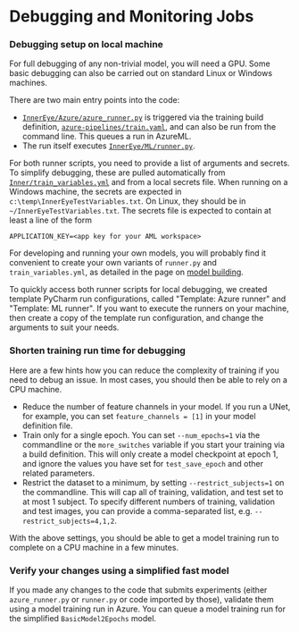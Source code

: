 # Debugging and Monitoring Jobs

### Debugging setup on local machine

For full debugging of any non-trivial model, you will need a GPU. Some basic debugging can also be carried out on
standard Linux or Windows machines.

There are two main entry points into the code:

* [`InnerEye/Azure/azure_runner.py`](/InnerEye/Azure/azure_runner.py) is triggered via the training build definition,
[`azure-pipelines/train.yaml`](/azure-pipelines/train.yaml), and can also be run from the command line. 
This queues a run in AzureML.
* The run itself executes [`InnerEye/ML/runner.py`](/InnerEye/ML/runner.py).

For both runner scripts, you need to provide a list of arguments and secrets. To simplify debugging, these are pulled
automatically from [`Inner/train_variables.yml`](/InnerEye/train_variables.yml) and from a local secrets file. 
When running on a Windows machine, the secrets are expected in `c:\temp\InnerEyeTestVariables.txt`. On Linux, they 
should be in `~/InnerEyeTestVariables.txt`. The secrets file is expected to contain at least a line of the form
```
APPLICATION_KEY=<app key for your AML workspace>
```

For developing and running your own models, you will probably find it convenient to create your own variants of
`runner.py` and `train_variables.yml`, as detailed in the page on [model building](building_models.md).

To quickly access both runner scripts for local debugging, we created template PyCharm run configurations, called
"Template: Azure runner" and "Template: ML runner". If you want to execute the runners on your machine, then
create a copy of the template run configuration, and change the arguments to suit your needs.

### Shorten training run time for debugging

Here are a few hints how you can reduce the complexity of training if you need to debug an issue. In most cases,
you should then be able to rely on a CPU machine.
* Reduce the number of feature channels in your model. If you run a UNet, for example, you can set 
`feature_channels = [1]` in your model definition file.
* Train only for a single epoch. You can set `--num_epochs=1` via the commandline or the `more_switches` variable
if you start your training via a build definition. This will only create a model checkpoint at epoch 1, and ignore
the values you have set for `test_save_epoch` and other related parameters.
* Restrict the dataset to a minimum, by setting `--restrict_subjects=1` on the commandline. This will cap all of
training, validation, and test set to at most 1 subject. To specify different numbers of training, validation
and test images, you can provide a comma-separated list, e.g. `--restrict_subjects=4,1,2`.

With the above settings, you should be able to get a model training run to complete on a CPU machine in a few minutes.


### Verify your changes using a simplified fast model

If you made any changes to the code that submits experiments (either `azure_runner.py` or `runner.py` or code
imported by those), validate them using a model training run in Azure. You can queue a model training run for the 
simplified `BasicModel2Epochs` model.
